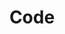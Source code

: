 ---
title: Code
redirect_to: https://ucfopen.github.io/Obojobo-Docs/releases/v3.3.2/developers/obo_nodes/code
---